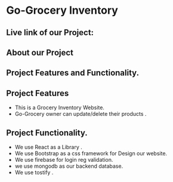 # Go-Grocery Inventory

## Live link of our Project: 

## About our Project
## Project Features and Functionality.
## Project Features
* This is a Grocery Inventory Website.
* Go-Grocery owner can update/delete their products .
## Project  Functionality.
* We use React as a Library .
* We use Bootstrap as a css framework for Design our website.
* We use firebase for login reg validation.
* we use mongodb as our backend database.
* We use tostify .
